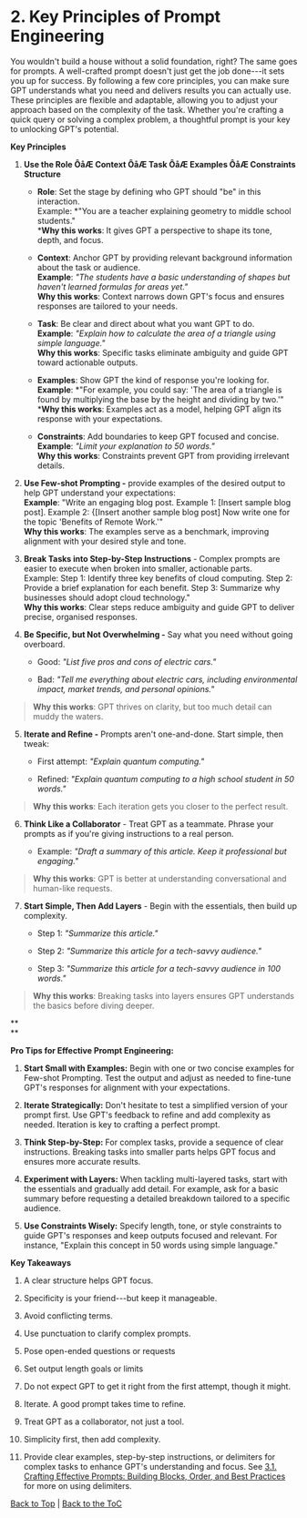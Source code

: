 # 2. Key Principles of Prompt Engineering

<a name="top"></a>

You wouldn't build a house without a solid foundation, right? The same
goes for prompts. A well-crafted prompt doesn't just get the job
done---it sets you up for success. By following a few core principles,
you can make sure GPT understands what you need and delivers results you
can actually use. These principles are flexible and adaptable, allowing
you to adjust your approach based on the complexity of the task. Whether
you're crafting a quick query or solving a complex problem, a thoughtful
prompt is your key to unlocking GPT's potential.

**Key Principles**

1.  **Use the Role ÔåÆ Context ÔåÆ Task ÔåÆ Examples ÔåÆ Constraints Structure**

    -   **Role**: Set the stage by defining who GPT should \"be\" in
        this interaction.\
        Example: *\"You are a teacher explaining geometry to middle
        school students.\"\
        ***Why this works**: It gives GPT a perspective to shape its
        tone, depth, and focus.

    -   **Context**: Anchor GPT by providing relevant background
        information about the task or audience.\
        **Example**: *\"The students have a basic understanding of
        shapes but haven't learned formulas for areas yet.\"*\
        **Why this works**: Context narrows down GPT's focus and ensures
        responses are tailored to your needs.

    -   **Task**: Be clear and direct about what you want GPT to do.\
        **Example**: *\"Explain how to calculate the area of a triangle
        using simple language.\"*\
        **Why this works**: Specific tasks eliminate ambiguity and guide
        GPT toward actionable outputs.

    -   **Examples**: Show GPT the kind of response you're looking for.\
        **Example**: *\"For example, you could say: \'The area of a
        triangle is found by multiplying the base by the height and
        dividing by two.\'\"\
        ***Why this works**: Examples act as a model, helping GPT align
        its response with your expectations.

    -   **Constraints**: Add boundaries to keep GPT focused and
        concise.\
        **Example**: *\"Limit your explanation to 50 words.\"*\
        **Why this works**: Constraints prevent GPT from providing
        irrelevant details.

2.  **Use Few-shot Prompting -** provide examples of the desired output
    to help GPT understand your expectations:\
    **Example**: \"Write an engaging blog post. Example 1: \[Insert
    sample blog post\]. Example 2: {\[Insert another sample blog post\]
    Now write one for the topic \'Benefits of Remote Work.'"\
    **Why this works**: The examples serve as a benchmark, improving
    alignment with your desired style and tone.

3.  **Break Tasks into Step-by-Step Instructions** - Complex prompts are
    easier to execute when broken into smaller, actionable parts.\
    Example: Step 1: Identify three key benefits of cloud computing.
    Step 2: Provide a brief explanation for each benefit. Step 3:
    Summarize why businesses should adopt cloud technology.\"\
    **Why this works**: Clear steps reduce ambiguity and guide GPT to
    deliver precise, organised responses.

4.  **Be Specific, but Not Overwhelming -** Say what you need without
    going overboard.

    -   Good: *\"List five pros and cons of electric cars.\"*

    -   Bad: *\"Tell me everything about electric cars, including
        environmental impact, market trends, and personal opinions.\"*

> **Why this works**: GPT thrives on clarity, but too much detail can
> muddy the waters.

5.  **Iterate and Refine -** Prompts aren't one-and-done. Start simple,
    then tweak:

    -   First attempt: *\"Explain quantum computing.\"*

    -   Refined: *\"Explain quantum computing to a high school student
        in 50 words.\"*

> **Why this works**: Each iteration gets you closer to the perfect
> result.

6.  **Think Like a Collaborator** - Treat GPT as a teammate. Phrase your
    prompts as if you're giving instructions to a real person.

    -   Example: *\"Draft a summary of this article. Keep it
        professional but engaging.\"*

> **Why this works**: GPT is better at understanding conversational and
> human-like requests.

7.  **Start Simple, Then Add Layers** - Begin with the essentials, then
    build up complexity.

    -   Step 1: *\"Summarize this article.\"*

    -   Step 2: *\"Summarize this article for a tech-savvy audience.\"*

    -   Step 3: *\"Summarize this article for a tech-savvy audience in
        100 words.\"*

> **Why this works**: Breaking tasks into layers ensures GPT understands
> the basics before diving deeper.

**\
**

**Pro Tips for Effective Prompt Engineering:**

1.  **Start Small with Examples:** Begin with one or two concise
    examples for Few-shot Prompting. Test the output and adjust as
    needed to fine-tune GPT's responses for alignment with your
    expectations.

2.  **Iterate Strategically:** Don't hesitate to test a simplified
    version of your prompt first. Use GPT\'s feedback to refine and add
    complexity as needed. Iteration is key to crafting a perfect prompt.

3.  **Think Step-by-Step:** For complex tasks, provide a sequence of
    clear instructions. Breaking tasks into smaller parts helps GPT
    focus and ensures more accurate results.

4.  **Experiment with Layers:** When tackling multi-layered tasks, start
    with the essentials and gradually add detail. For example, ask for a
    basic summary before requesting a detailed breakdown tailored to a
    specific audience.

5.  **Use Constraints Wisely:** Specify length, tone, or style
    constraints to guide GPT's responses and keep outputs focused and
    relevant. For instance, \"Explain this concept in 50 words using
    simple language.\"

**Key Takeaways**

1.  A clear structure helps GPT focus.

2.  Specificity is your friend---but keep it manageable.

3.  Avoid conflicting terms.

4.  Use punctuation to clarify complex prompts.

5.  Pose open-ended questions or requests

6.  Set output length goals or limits

7.  Do not expect GPT to get it right from the first attempt, though it
    might.

8.  Iterate. A good prompt takes time to refine.

9.  Treat GPT as a collaborator, not just a tool.

10. Simplicity first, then add complexity.

11. Provide clear examples, step-by-step instructions, or delimiters for
    complex tasks to enhance GPT's understanding and focus. 
    See [3.1. Crafting Effective Prompts: Building Blocks, Order, and Best Practices](guide/3.1-crafting-prompts.md)
    for more on using delimiters.

[Back to Top](#top) | [Back to the ToC](../ReadMe.md)